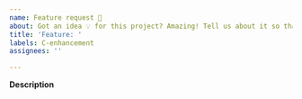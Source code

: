 ```yaml
---
name: Feature request 🚀
about: Got an idea 💡 for this project? Amazing! Tell us about it so that we can get it implemented!
title: 'Feature: '
labels: C-enhancement
assignees: ''

---
```


**Description**
<!-- briefly describe the feature you'd like -->
